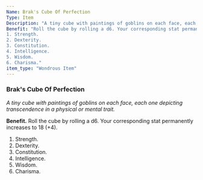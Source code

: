 ```yaml
---
Name: Brak's Cube Of Perfection
Type: Item
Description: "A tiny cube with paintings of goblins on each face, each one depicting transcendence in a physical or mental trait."
Benefit: "Roll the cube by rolling a d6. Your corresponding stat permanently increases to 18 (+4).
1. Strength.
2. Dexterity.
3. Constitution.
4. Intelligence.
5. Wisdom.
6. Charisma."
item_type: "Wondrous Item"
---
```


### Brak's Cube Of Perfection

_A tiny cube with paintings of goblins on each face, each one depicting transcendence in a physical or mental trait._

**Benefit.** Roll the cube by rolling a d6. Your corresponding stat permanently increases to 18 (+4).
1. Strength.
2. Dexterity.
3. Constitution.
4. Intelligence.
5. Wisdom.
6. Charisma.

